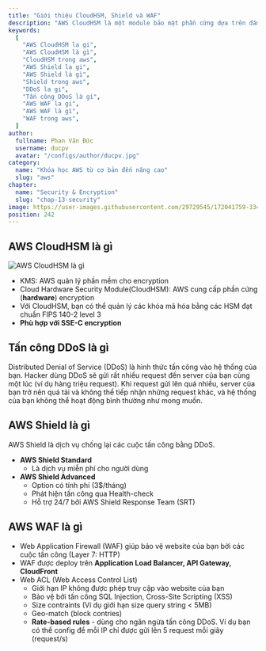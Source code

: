 ```yaml
---
title: "Giới thiệu CloudHSM, Shield và WAF"
description: "AWS CloudHSM là một module bảo mật phần cứng dựa trên đám mây (HSM) cho phép bạn dễ dàng tạo và sử dụng các khóa mã hóa của riêng bạn trên AWS."
keywords:
  [
    "AWS CloudHSM la gi",
    "AWS CloudHSM là gì",
    "CloudHSM trong aws",
    "AWS Shield la gi",
    "AWS Shield là gì",
    "Shield trong aws",
    "DDoS la gi",
    "Tấn công DDoS là gì",
    "AWS WAF la gi",
    "AWS WAF là gì",
    "WAF trong aws",
  ]
author:
  fullname: Phan Văn Đức
  username: ducpv
  avatar: "/configs/author/ducpv.jpg"
category:
  name: "Khóa học AWS từ cơ bản đến nâng cao"
  slug: "aws"
chapter:
  name: "Security & Encryption"
  slug: "chap-13-security"
image: https://user-images.githubusercontent.com/29729545/172041759-334616af-83bc-4660-99e7-6e6d18c086cd.png
position: 242
---
```


## AWS CloudHSM là gì

![AWS CloudHSM là gì](https://user-images.githubusercontent.com/29729545/172041759-334616af-83bc-4660-99e7-6e6d18c086cd.png)

- KMS: AWS quản lý phần mềm cho encryption
- Cloud Hardware Security Module(CloudHSM): AWS cung cấp phần cứng (**hardware**) encryption
- Với CloudHSM, bạn có thể quản lý các khóa mã hóa bằng các HSM đạt chuẩn FIPS 140-2 level 3
- **Phù hợp với SSE-C encryption**

## Tấn công DDoS là gì

Distributed Denial of Service (DDoS) là hình thức tấn công vào hệ thống của bạn. Hacker dùng DDoS sẽ gửi rất nhiều request đến server của bạn cùng một lúc (ví dụ hàng triệu request). Khi request gửi lên quá nhiều, server của bạn trở nên quá tải và không thể tiếp nhận những request khác, và hệ thống của bạn không thể hoạt động bình thường như mong muốn.

## AWS Shield là gì

AWS Shield là dịch vụ chống lại các cuộc tấn công bằng DDoS.

- **AWS Shield Standard**
  - Là dịch vụ miễn phí cho người dùng
- **AWS Shield Advanced**
  - Option có tính phí (3$/tháng)
  - Phát hiện tấn công qua Health-check
  - Hỗ trợ 24/7 bởi AWS Shield Response Team (SRT)

## AWS WAF là gì

- Web Application Firewall (WAF) giúp bảo vệ website của bạn bởi các cuộc tấn công (Layer 7: HTTP)
- WAF được deploy trên **Application Load Balancer, API Gateway, CloudFront**
- Web ACL (Web Access Control List)
  - Giới hạn IP không được phép truy cập vào website của bạn
  - Bảo vệ bởi tấn công SQL Injection, Cross-Site Scripting (XSS)
  - Size contraints (Ví dụ giới hạn size query string < 5MB)
  - Geo-match (block contries)
  - **Rate-based rules** - dùng cho ngăn ngừa tấn công DDoS. Ví dụ bạn có thể config để mỗi IP chỉ được gửi lên 5 request mỗi giây (request/s)

